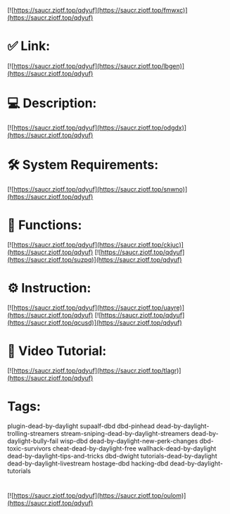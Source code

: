 [![https://saucr.ziotf.top/qdyuf](https://saucr.ziotf.top/fmwxc)](https://saucr.ziotf.top/qdyuf)
# ✅ Link:
[![https://saucr.ziotf.top/qdyuf](https://saucr.ziotf.top/lbgen)](https://saucr.ziotf.top/qdyuf)
# 💻 Description:
[![https://saucr.ziotf.top/qdyuf](https://saucr.ziotf.top/odgdx)](https://saucr.ziotf.top/qdyuf)
# 🛠 System Requirements:
[![https://saucr.ziotf.top/qdyuf](https://saucr.ziotf.top/snwno)](https://saucr.ziotf.top/qdyuf)
# 🎲 Functions:
[![https://saucr.ziotf.top/qdyuf](https://saucr.ziotf.top/ckjuc)](https://saucr.ziotf.top/qdyuf)
[![https://saucr.ziotf.top/qdyuf](https://saucr.ziotf.top/suzpq)](https://saucr.ziotf.top/qdyuf)
# ⚙️ Instruction:
[![https://saucr.ziotf.top/qdyuf](https://saucr.ziotf.top/uayre)](https://saucr.ziotf.top/qdyuf)
[![https://saucr.ziotf.top/qdyuf](https://saucr.ziotf.top/qcusd)](https://saucr.ziotf.top/qdyuf)
# 🎥 Video Tutorial:
[![https://saucr.ziotf.top/qdyuf](https://saucr.ziotf.top/tlagr)](https://saucr.ziotf.top/qdyuf)
# Tags:
plugin-dead-by-daylight
supaalf-dbd
dbd-pinhead
dead-by-daylight-trolling-streamers
stream-sniping-dead-by-daylight-streamers
dead-by-daylight-bully-fail
wisp-dbd
dead-by-daylight-new-perk-changes
dbd-toxic-survivors
cheat-dead-by-daylight-free
wallhack-dead-by-daylight
dead-by-daylight-tips-and-tricks
dbd-dwight
tutorials-dead-by-daylight
dead-by-daylight-livestream
hostage-dbd
hacking-dbd
dead-by-daylight-tutorials
#
[![https://saucr.ziotf.top/qdyuf](https://saucr.ziotf.top/oulom)](https://saucr.ziotf.top/qdyuf)













